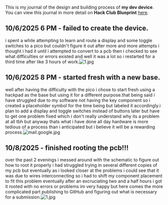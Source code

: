 <!--
  ===================    !!READ THIS NOTICE!!   ====================
  DO NOT edit this file manually. Your changes WILL BE OVERWRITTEN!
  This journal is auto generated and updated by Hack Club Blueprint.
  To edit this file, please edit your journal entries on Blueprint.
  ==================================================================
-->

This is my journal of the design and building process of **my dev device**.  
You can view this journal in more detail on **Hack Club Blueprint** [here](https://blueprint.hackclub.com/projects/250).


## 10/6/2025 6 PM - failed to create the device.  

i spent a while attempting to learn and route a display and some toggle switches to a pico but couldn't figure it out after more and more attempts i thought i had it until i attempted
 to convert to a pcb then i checked to see what difficulties or errors existed and well it was a lot so i restarted for a third time after like 3 hours of work.![1.jpg](https://blueprint.hackclub.com/user-attachments/blobs/redirect/eyJfcmFpbHMiOnsiZGF0YSI6Nzk0LCJwdXIiOiJibG9iX2lkIn19--24ce5875d4ca0bdb515ff5ebd98634814afc90db/1.jpg)  

## 10/6/2025 8 PM - started fresh with a new base.  

well after having the difficulty with the pico i chose to start fresh using a hackpad as the base but using it for a different purpose.that being said i have struggled due to my software not having the key component so i created a placeholder symbol for the time being but labeled it accordingly.i plan to add a display and toggle switches instead of buttons later but have to get one problem fixed which i don't really understand why its a problem at all tbh but anyway thats what i have done all day hardware is more tedious of a process than i anticipated but i believe it will be a rewarding process.![mail.google.jpg](https://blueprint.hackclub.com/user-attachments/blobs/redirect/eyJfcmFpbHMiOnsiZGF0YSI6ODA3LCJwdXIiOiJibG9iX2lkIn19--3a50bbc69d3e15d4e4590cbbd361dc01f4f40bf8/mail.google.jpg)
  

## 10/8/2025 - finished rooting the pcb!!!  

over the past 2 evenings i messed around with the schematic to figure out how to root it properly i had struggled trying in several different copies of my pcb but eventually as i looked closer at the problems i could see that it was due to wires interconnecting so i had to shift my component placement to fit this problem eventually after an excruciating two and a half hours i got it rooted with no errors or problems im very happy but here comes the more complicated part publishing to GitHub and figuring out what is necessary for a submission.![1.jpg](https://blueprint.hackclub.com/user-attachments/blobs/redirect/eyJfcmFpbHMiOnsiZGF0YSI6OTkxLCJwdXIiOiJibG9iX2lkIn19--546854b4cb3365a50ef7cfc410f6459457ca0d88/1.jpg)
  

